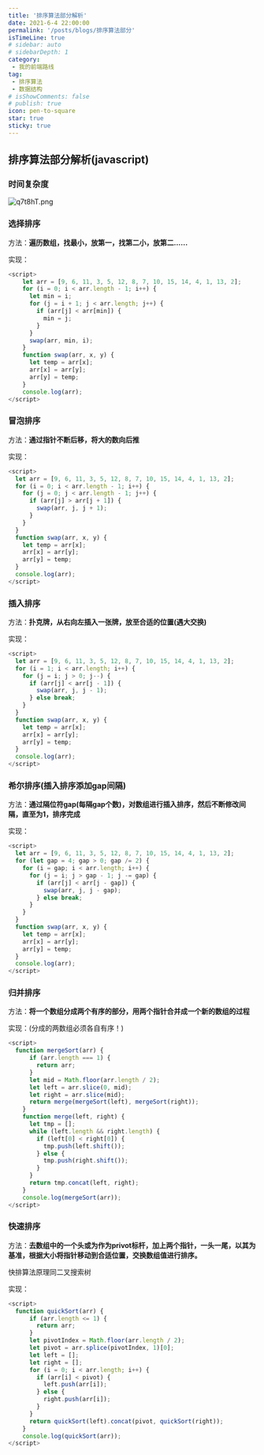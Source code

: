 ```yaml
---
title: '排序算法部分解析'
date: 2021-6-4 22:00:00
permalink: '/posts/blogs/排序算法部分'
isTimeLine: true
# sidebar: auto
# sidebarDepth: 1
category:
 - 我的前端路线
tag:
 - 排序算法
 - 数据结构
# isShowComments: false
# publish: true
icon: pen-to-square
star: true
sticky: true
---
```


## 排序算法部分解析(javascript)

### 时间复杂度

![q7t8hT.png](https://s1.ax1x.com/2022/04/03/q7t8hT.png)

### 选择排序

方法：**遍历数组，找最小，放第一，找第二小，放第二......**

实现：

```javascript
<script>
    let arr = [9, 6, 11, 3, 5, 12, 8, 7, 10, 15, 14, 4, 1, 13, 2];
    for (i = 0; i < arr.length - 1; i++) {
      let min = i;
      for (j = i + 1; j < arr.length; j++) {
        if (arr[j] < arr[min]) {
          min = j;
        }
      }
      swap(arr, min, i);
    }
    function swap(arr, x, y) {
      let temp = arr[x];
      arr[x] = arr[y];
      arr[y] = temp;
    }
    console.log(arr);
</script>
```



### 冒泡排序

方法：**通过指针不断后移，将大的数向后推**

实现：

```javascript
<script>
  let arr = [9, 6, 11, 3, 5, 12, 8, 7, 10, 15, 14, 4, 1, 13, 2];
  for (i = 0; i < arr.length - 1; i++) {
    for (j = 0; j < arr.length - 1; j++) {
      if (arr[j] > arr[j + 1]) {
        swap(arr, j, j + 1);
      }
    }
  }
  function swap(arr, x, y) {
    let temp = arr[x];
    arr[x] = arr[y];
    arr[y] = temp;
  }
  console.log(arr);
</script>
```



### 插入排序

方法：**扑克牌，从右向左插入一张牌，放至合适的位置(遇大交换)**

实现：

```javascript
<script>
  let arr = [9, 6, 11, 3, 5, 12, 8, 7, 10, 15, 14, 4, 1, 13, 2];
  for (i = 1; i < arr.length; i++) {
    for (j = i; j > 0; j--) {
      if (arr[j] < arr[j - 1]) {
        swap(arr, j, j - 1);
      } else break;
    }
  }
  function swap(arr, x, y) {
    let temp = arr[x];
    arr[x] = arr[y];
    arr[y] = temp;
  }
  console.log(arr);
</script>
```



### 希尔排序(插入排序添加gap间隔)

方法：**通过隔位符gap(每隔gap个数)，对数组进行插入排序，然后不断修改间隔，直至为1，排序完成**

实现：

```javascript
<script>
  let arr = [9, 6, 11, 3, 5, 12, 8, 7, 10, 15, 14, 4, 1, 13, 2];
  for (let gap = 4; gap > 0; gap /= 2) {
    for (i = gap; i < arr.length; i++) {
      for (j = i; j > gap - 1; j -= gap) {
        if (arr[j] < arr[j - gap]) {
          swap(arr, j, j - gap);
        } else break;
      }
    }
  }
  function swap(arr, x, y) {
    let temp = arr[x];
    arr[x] = arr[y];
    arr[y] = temp;
  }
  console.log(arr);
</script>
```

### 归并排序

方法：**将一个数组分成两个有序的部分，用两个指针合并成一个新的数组的过程**

实现：(分成的两数组必须各自有序！)

```javascript
<script>
  function mergeSort(arr) {
      if (arr.length === 1) {
        return arr;
      }
      let mid = Math.floor(arr.length / 2);
      let left = arr.slice(0, mid);
      let right = arr.slice(mid);
      return merge(mergeSort(left), mergeSort(right));
    }
    function merge(left, right) {
      let tmp = [];
      while (left.length && right.length) {
        if (left[0] < right[0]) {
          tmp.push(left.shift());
        } else {
          tmp.push(right.shift());
        }
      }
      return tmp.concat(left, right);
    }
    console.log(mergeSort(arr));
</script>
```

### 快速排序

方法：**去数组中的一个头或为作为privot标杆，加上两个指针，一头一尾，以其为基准，根据大小将指针移动到合适位置，交换数组值进行排序。**

快排算法原理同二叉搜索树

实现：

```js
<script>
  function quickSort(arr) {
      if (arr.length <= 1) {
        return arr;
      }
      let pivotIndex = Math.floor(arr.length / 2);
      let pivot = arr.splice(pivotIndex, 1)[0];
      let left = [];
      let right = [];
      for (i = 0; i < arr.length; i++) {
        if (arr[i] < pivot) {
          left.push(arr[i]);
        } else {
          right.push(arr[i]);
        }
      }
      return quickSort(left).concat(pivot, quickSort(right));
    }
    console.log(quickSort(arr));
</script>
```











